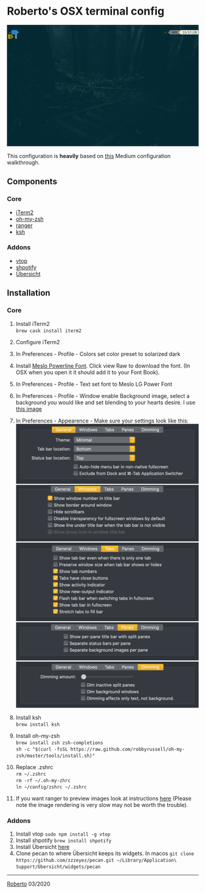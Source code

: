 # Roberto's OSX terminal config #
![Plugins Demo](demo/demo.gif)   

This configuration is **heavily** based on [this](https://medium.com/@Clovis_app/configuration-of-a-beautiful-efficient-terminal-and-prompt-on-osx-in-7-minutes-827c29391961)
Medium configuration walkthrough.     

## Components   
### Core
* [iTerm2](https://www.iterm2.com/)  
* [oh-my-zsh](https://ohmyz.sh/)  
* [ranger](https://github.com/ranger/ranger)     
* [ksh](https://en.wikipedia.org/wiki/KornShell)

### Addons
* [vtop](https://github.com/MrRio/vtop)
* [shpotify](https://github.com/hnarayanan/shpotify)
* [Übersicht](http://tracesof.net/uebersicht/)

## Installation ##
### Core
1. Install iTerm2   
`brew cask install iterm2`   

2. Configure iTerm2
  1. In Preferences - Profile - Colors set color preset to solarized dark   
  2. Install [Meslo Powerline Font](https://github.com/powerline/fonts/blob/master/Meslo%20Slashed/Meslo%20LG%20M%20Regular%20for%20Powerline.ttf). 
Click view Raw to download the font. (In OSX when you open it it should add it to your Font Book).    
  3. In Preferences - Profile - Text set font to Meslo LG Power Font
  4. In Preferences - Profile - Window enable Background image, select a background you would like and set blending to your hearts desire. 
I use [this image](https://mocah.org/uploads/posts/4544095-steps-forest-green-foliage-pine-trees-trees-dirt-road.jpg)      
  5. In Preferences - Appearence - Make sure your settings look like this:   
![general](demo/iTermSettings/general.png)  
![general](demo/iTermSettings/windows.png)       
![general](demo/iTermSettings/tabs.png)       
![general](demo/iTermSettings/panes.png)           
![general](demo/iTermSettings/dimming.png)    


3. Install ksh    
  `brew install ksh`   
4. Install oh-my-zsh    
  `brew install zsh zsh-completions`     
  `sh -c "$(curl -fsSL https://raw.github.com/robbyrussell/oh-my-zsh/master/tools/install.sh)"`   
5. Replace .zshrc   
  `rm ~/.zshrc`   
  `rm -rf ~/.oh-my-zhrc`   
  `ln ~/config/zshrc ~/.zshrc`   
6. If you want ranger to preview images look at instructions [here](https://github.com/ranger/ranger/wiki/Image-Previews) (Please note the image rendering is very slow may not be worth the trouble).

### Addons
1. Install vtop `sudo npm install -g vtop`
2. Install shpotify `brew install shpotify`
3. Install Übersicht [here](http://tracesof.net/uebersicht/)
4. Clone pecan to where Übersicht keeps its widgets. In macos `git clone https://github.com/zzzeyez/pecan.git ~/Library/Application\ Support/Übersicht/widgets/pecan`



___

[Roberto](https://robertoodogherty.github.io/) 03/2020


